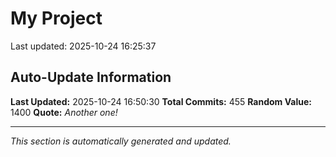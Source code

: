 # My Project


Last updated: 2025-10-24 16:25:37














































































































































































































































































































































































































































































































































































































































































































































































































































































## Auto-Update Information

**Last Updated:** 2025-10-24 16:50:30
**Total Commits:** 455
**Random Value:** 1400
**Quote:** _Another one!_

---
_This section is automatically generated and updated._